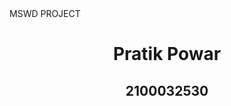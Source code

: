 <html>
  <head>
    MSWD PROJECT
  </head>
  <body>
    <center>
    <h1>Pratik Powar</h1>
    <h2>2100032530</h2>
    </center>
  </body>
  </html>
